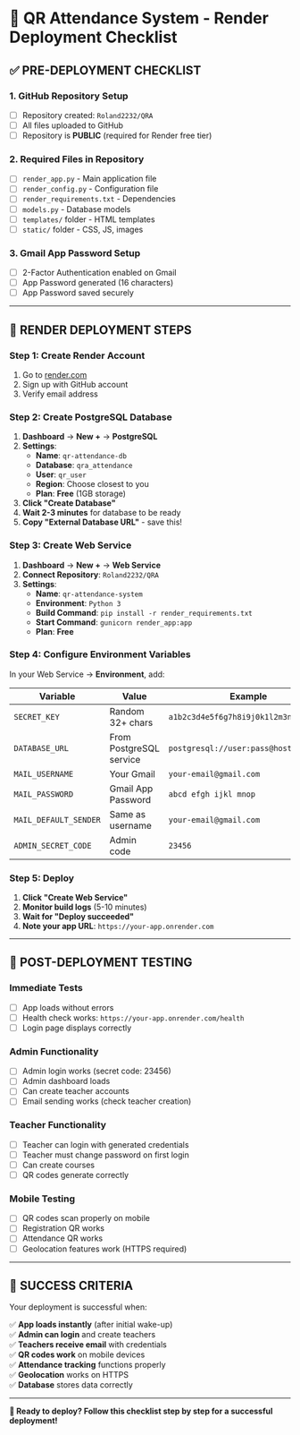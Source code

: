# 🚀 QR Attendance System - Render Deployment Checklist

## ✅ **PRE-DEPLOYMENT CHECKLIST**

### **1. GitHub Repository Setup**

- [ ] Repository created: `Roland2232/QRA`
- [ ] All files uploaded to GitHub
- [ ] Repository is **PUBLIC** (required for Render free tier)

### **2. Required Files in Repository**

- [ ] `render_app.py` - Main application file
- [ ] `render_config.py` - Configuration file
- [ ] `render_requirements.txt` - Dependencies
- [ ] `models.py` - Database models
- [ ] `templates/` folder - HTML templates
- [ ] `static/` folder - CSS, JS, images

### **3. Gmail App Password Setup**

- [ ] 2-Factor Authentication enabled on Gmail
- [ ] App Password generated (16 characters)
- [ ] App Password saved securely

---

## 🔧 **RENDER DEPLOYMENT STEPS**

### **Step 1: Create Render Account**

1. Go to [render.com](https://render.com)
2. Sign up with GitHub account
3. Verify email address

### **Step 2: Create PostgreSQL Database**

1. **Dashboard** → **New +** → **PostgreSQL**
2. **Settings**:
   - **Name**: `qr-attendance-db`
   - **Database**: `qra_attendance`
   - **User**: `qr_user`
   - **Region**: Choose closest to you
   - **Plan**: **Free** (1GB storage)
3. **Click "Create Database"**
4. **Wait 2-3 minutes** for database to be ready
5. **Copy "External Database URL"** - save this!

### **Step 3: Create Web Service**

1. **Dashboard** → **New +** → **Web Service**
2. **Connect Repository**: `Roland2232/QRA`
3. **Settings**:
   - **Name**: `qr-attendance-system`
   - **Environment**: `Python 3`
   - **Build Command**: `pip install -r render_requirements.txt`
   - **Start Command**: `gunicorn render_app:app`
   - **Plan**: **Free**

### **Step 4: Configure Environment Variables**

In your Web Service → **Environment**, add:

| Variable              | Value                   | Example                               |
| --------------------- | ----------------------- | ------------------------------------- |
| `SECRET_KEY`          | Random 32+ chars        | `a1b2c3d4e5f6g7h8i9j0k1l2m3n4o5p6`    |
| `DATABASE_URL`        | From PostgreSQL service | `postgresql://user:pass@host:port/db` |
| `MAIL_USERNAME`       | Your Gmail              | `your-email@gmail.com`                |
| `MAIL_PASSWORD`       | Gmail App Password      | `abcd efgh ijkl mnop`                 |
| `MAIL_DEFAULT_SENDER` | Same as username        | `your-email@gmail.com`                |
| `ADMIN_SECRET_CODE`   | Admin code              | `23456`                               |

### **Step 5: Deploy**

1. **Click "Create Web Service"**
2. **Monitor build logs** (5-10 minutes)
3. **Wait for "Deploy succeeded"**
4. **Note your app URL**: `https://your-app.onrender.com`

---

## 🧪 **POST-DEPLOYMENT TESTING**

### **Immediate Tests**

- [ ] App loads without errors
- [ ] Health check works: `https://your-app.onrender.com/health`
- [ ] Login page displays correctly

### **Admin Functionality**

- [ ] Admin login works (secret code: 23456)
- [ ] Admin dashboard loads
- [ ] Can create teacher accounts
- [ ] Email sending works (check teacher creation)

### **Teacher Functionality**

- [ ] Teacher can login with generated credentials
- [ ] Teacher must change password on first login
- [ ] Can create courses
- [ ] QR codes generate correctly

### **Mobile Testing**

- [ ] QR codes scan properly on mobile
- [ ] Registration QR works
- [ ] Attendance QR works
- [ ] Geolocation features work (HTTPS required)

---

## 🎯 **SUCCESS CRITERIA**

Your deployment is successful when:

✅ **App loads instantly** (after initial wake-up)  
✅ **Admin can login** and create teachers  
✅ **Teachers receive email** with credentials  
✅ **QR codes work** on mobile devices  
✅ **Attendance tracking** functions properly  
✅ **Geolocation** works on HTTPS  
✅ **Database** stores data correctly

---

**🎉 Ready to deploy? Follow this checklist step by step for a successful deployment!**
